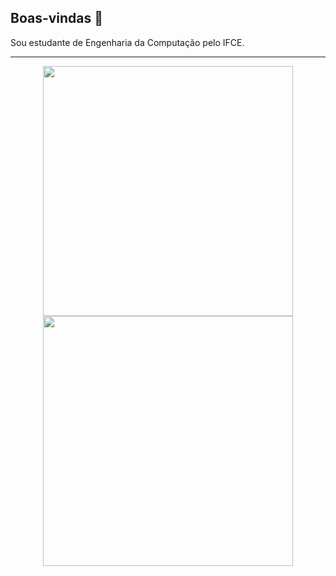 ## Boas-vindas 👋

Sou estudante de Engenharia da Computação pelo IFCE.

---
<p align = "center">
  <img src = "https://github-readme-stats.vercel.app/api?username=gabriel-vieira06&show_icons=true&theme=bear" width = 400>
  <img src = "https://github-readme-streak-stats.herokuapp.com?user=gabriel-vieira06&theme=dark&hide_border=true" width = 400>
</p>

<!--
**gabriel-vieira06/gabriel-vieira06** is a ✨ _special_ ✨ repository because its `README.md` (this file) appears on your GitHub profile.

Here are some ideas to get you started:

- 🔭 I’m currently working on ...
- 🌱 I’m currently learning ...
- 👯 I’m looking to collaborate on ...
- 🤔 I’m looking for help with ...
- 💬 Ask me about ...
- 📫 How to reach me: ...
- 😄 Pronouns: ...
- ⚡ Fun fact: ...
-->
